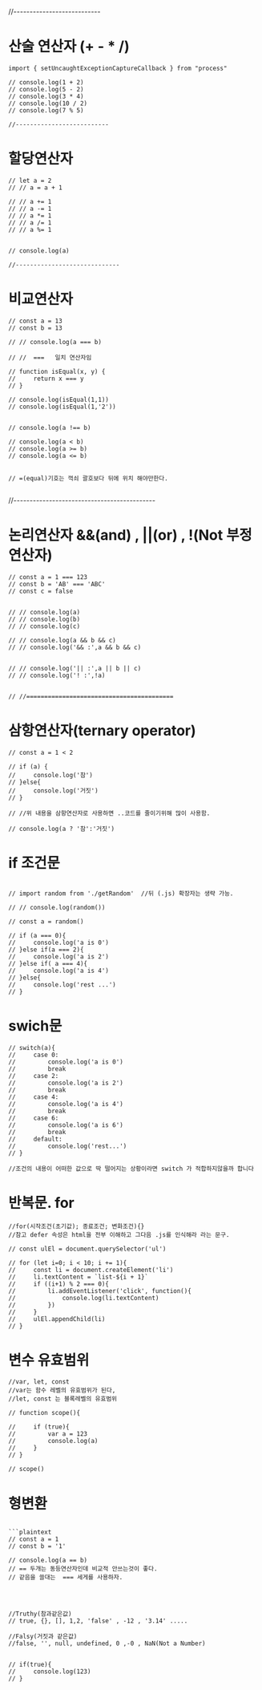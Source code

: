 //---------------------------
# 산술 연산자 (+ - * /)

```plaintext
import { setUncaughtExceptionCaptureCallback } from "process"

// console.log(1 + 2)
// console.log(5 - 2)
// console.log(3 * 4)
// console.log(10 / 2)
// console.log(7 % 5)

//--------------------------
```


# 할당연산자

```plaintext
// let a = 2
// // a = a + 1

// // a += 1
// // a -= 1
// // a *= 1
// // a /= 1
// // a %= 1


// console.log(a)

//-----------------------------
```


# 비교연산자


```plaintext
// const a = 13
// const b = 13

// // console.log(a === b)

// //  ===   일치 연산자임

// function isEqual(x, y) {
//     return x === y
// }

// console.log(isEqual(1,1))
// console.log(isEqual(1,'2'))


// console.log(a !== b)

// console.log(a < b)
// console.log(a >= b)
// console.log(a <= b)


// =(equal)기호는 꺽쇠 괄호보다 뒤에 위치 해야만한다.


```
//--------------------------------------------

# 논리연산자 &&(and)  , ||(or) , !(Not 부정연산자)

```plaintext
// const a = 1 === 123
// const b = 'AB' === 'ABC'
// const c = false


// // console.log(a)
// // console.log(b)
// // console.log(c)

// // console.log(a && b && c)
// // console.log('&& :',a && b && c) 


// // console.log('|| :',a || b || c) 
// // console.log('! :',!a) 


// //=========================================
```


# 삼항연산자(ternary operator)

```plaintext
// const a = 1 < 2

// if (a) {
//     console.log('참')
// }else{
//     console.log('거짓')
// }

// //위 내용을 삼항연산자로 사용하면 ..코드를 줄이기위해 많이 사용함.

// console.log(a ? '참':'거짓')

```


# if 조건문
```plaintext

// import random from './getRandom'  //뒤 (.js) 확장자는 생략 가능.

// // console.log(random())

// const a = random()

// if (a === 0){
//     console.log('a is 0')
// }else if(a === 2){
//     console.log('a is 2')
// }else if( a === 4){
//     console.log('a is 4')
// }else{
//     console.log('rest ...')
// }
```

# swich문

```plaintext
// switch(a){
//     case 0:
//         console.log('a is 0')
//         break
//     case 2:
//         console.log('a is 2')
//         break
//     case 4:
//         console.log('a is 4')
//         break
//     case 6:
//         console.log('a is 6')
//         break
//     default:
//         console.log('rest...')
// }

//조건의 내용이 어떠한 값으로 딱 떨어지는 상황이라면 switch 가 적합하지않을까 합니다

```
# 반복문. for 

```plaintext
//for(시작조건(초기값); 종료조건; 변화조건){}
//참고 defer 속성은 html을 전부 이해하고 그다음 .js를 인식해라 라는 문구.

// const ulEl = document.querySelector('ul')

// for (let i=0; i < 10; i += 1){
//     const li = document.createElement('li')
//     li.textContent = `list-${i + 1}`
//     if ((i+1) % 2 === 0){
//         li.addEventListener('click', function(){
//             console.log(li.textContent)
//         })
//     }
//     ulEl.appendChild(li)
// }

```
# 변수 유효범위

```plaintext
//var, let, const
//var는 함수 레벨의 유효범위가 된다,
//let, const 는 블록레벨의 유효범위

// function scope(){
    
//     if (true){        
//         var a = 123
//         console.log(a)
//     }   
// }
 
// scope()

```

# 형변환

```plaintext

```plaintext
// const a = 1
// const b = '1'

// console.log(a == b)
// == 두개는 동등연산자인데 비교적 안쓰는것이 좋다.
// 같음을 쓸대는  === 세게를 사용하자.




//Truthy(참과같은값)
// true, {}, [], 1,2, 'false' , -12 , '3.14' .....

//Falsy(거짓과 같은값)
//false, '', null, undefined, 0 ,-0 , NaN(Not a Number)


// if(true){
//     console.log(123)
// }

```

